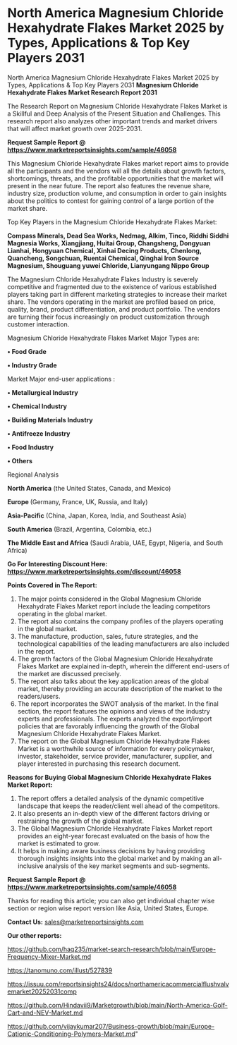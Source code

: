 # North America Magnesium Chloride Hexahydrate Flakes Market 2025 by Types, Applications & Top Key Players 2031
North America Magnesium Chloride Hexahydrate Flakes Market 2025 by Types, Applications & Top Key Players 2031
<strong>Magnesium Chloride Hexahydrate Flakes Market Research Report 2031</strong>

The Research Report on Magnesium Chloride Hexahydrate Flakes Market is a Skillful and Deep Analysis of the Present Situation and Challenges. This research report also analyzes other important trends and market drivers that will affect market growth over 2025-2031.

<strong>Request Sample Report @ <a href=https://www.marketreportsinsights.com/sample/46058>https://www.marketreportsinsights.com/sample/46058</a></strong>

This Magnesium Chloride Hexahydrate Flakes market report aims to provide all the participants and the vendors will all the details about growth factors, shortcomings, threats, and the profitable opportunities that the market will present in the near future. The report also features the revenue share, industry size, production volume, and consumption in order to gain insights about the politics to contest for gaining control of a large portion of the market share.

Top Key Players in the Magnesium Chloride Hexahydrate Flakes Market:

<strong>Compass Minerals, Dead Sea Works, Nedmag, Alkim, Tinco, Riddhi Siddhi Magnesia Works, Xiangjiang, Huitai Group, Changsheng, Dongyuan Lianhai, Hongyuan Chemical, Xinhai Decing Products, Chenlong, Quancheng, Songchuan, Ruentai Chemical, Qinghai Iron Source Magnesium, Shouguang yuwei Chloride, Lianyungang Nippo Group</strong>

The Magnesium Chloride Hexahydrate Flakes Industry is severely competitive and fragmented due to the existence of various established players taking part in different marketing strategies to increase their market share. The vendors operating in the market are profiled based on price, quality, brand, product differentiation, and product portfolio. The vendors are turning their focus increasingly on product customization through customer interaction.

Magnesium Chloride Hexahydrate Flakes Market Major Types are:

<strong>•  Food Grade

•  Industry Grade</strong>

Market Major end-user applications :

<strong>•  Metallurgical Industry

•  Chemical Industry

•  Building Materials Industry

•  Antifreeze Industry

•  Food Industry

•  Others</strong>

Regional Analysis

</u><strong><b>North America</b></strong> (the United States, Canada, and Mexico)

<strong><b>Europe </b></strong>(Germany, France, UK, Russia, and Italy)

<strong><b>Asia-Pacific</b></strong> (China, Japan, Korea, India, and Southeast Asia)

<strong><b>South America</b></strong> (Brazil, Argentina, Colombia, etc.)

<strong><b>The Middle East and Africa</b></strong> (Saudi Arabia, UAE, Egypt, Nigeria, and South Africa)

<strong>Go For Interesting Discount Here: <a href=https://www.marketreportsinsights.com/discount/46058>https://www.marketreportsinsights.com/discount/46058</a></strong>

<strong>Points Covered in The Report:</strong>
<ol>
  <li>The major points considered in the Global Magnesium Chloride Hexahydrate Flakes Market report include the leading competitors operating in the global market.</li>
  <li>The report also contains the company profiles of the players operating in the global market.</li>
  <li>The manufacture, production, sales, future strategies, and the technological capabilities of the leading manufacturers are also included in the report.</li>
  <li>The growth factors of the Global Magnesium Chloride Hexahydrate Flakes Market are explained in-depth, wherein the different end-users of the market are discussed precisely.</li>
  <li>The report also talks about the key application areas of the global market, thereby providing an accurate description of the market to the readers/users.</li>
  <li>The report incorporates the SWOT analysis of the market. In the final section, the report features the opinions and views of the industry experts and professionals. The experts analyzed the export/import policies that are favorably influencing the growth of the Global Magnesium Chloride Hexahydrate Flakes Market.</li>
  <li>The report on the Global Magnesium Chloride Hexahydrate Flakes Market is a worthwhile source of information for every policymaker, investor, stakeholder, service provider, manufacturer, supplier, and player interested in purchasing this research document.</li>
</ol>
<strong>Reasons for Buying Global Magnesium Chloride Hexahydrate Flakes Market Report:</strong>

<ol>
  <li>The report offers a detailed analysis of the dynamic competitive landscape that keeps the reader/client well ahead of the competitors.</li>
  <li>It also presents an in-depth view of the different factors driving or restraining the growth of the global market.</li>
  <li>The Global Magnesium Chloride Hexahydrate Flakes Market report provides an eight-year forecast evaluated on the basis of how the market is estimated to grow.</li>
  <li>It helps in making aware business decisions by having providing thorough insights insights into the global market and by making an all-inclusive analysis of the key market segments and sub-segments.</li>
</ol>
<strong>Request Sample Report @ <a href=https://www.marketreportsinsights.com/sample/46058>https://www.marketreportsinsights.com/sample/46058</a></strong>


Thanks for reading this article; you can also get individual chapter wise section or region wise report version like Asia, United States, Europe.

<strong>Contact Us:</strong>
sales@marketreportsinsights.com

<strong>Our other reports:</strong>

<a href=https://github.com/haq235/market-search-research/blob/main/Europe-Frequency-Mixer-Market.md>https://github.com/haq235/market-search-research/blob/main/Europe-Frequency-Mixer-Market.md</a>

<a href=https://tanomuno.com/illust/527839>https://tanomuno.com/illust/527839</a>

<a href=https://issuu.com/reportsinsights24/docs/northamericacommercialflushvalvemarket20252031comp>https://issuu.com/reportsinsights24/docs/northamericacommercialflushvalvemarket20252031comp</a>

<a href=https://github.com/Hindavii9/Marketgrowth/blob/main/North-America-Golf-Cart-and-NEV-Market.md>https://github.com/Hindavii9/Marketgrowth/blob/main/North-America-Golf-Cart-and-NEV-Market.md</a>

<a href=https://github.com/vijaykumar207/Business-growth/blob/main/Europe-Cationic-Conditioning-Polymers-Market.md>https://github.com/vijaykumar207/Business-growth/blob/main/Europe-Cationic-Conditioning-Polymers-Market.md</a>"
